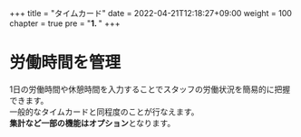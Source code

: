+++
title = "タイムカード"
date = 2022-04-21T12:18:27+09:00
weight = 100
chapter = true
pre = "<b>1. </b>"
+++

# 労働時間を管理

1日の労働時間や休憩時間を入力することでスタッフの労働状況を簡易的に把握できます。  
一般的なタイムカードと同程度のことが行なえます。  
**集計など一部の機能はオプション**となります。

